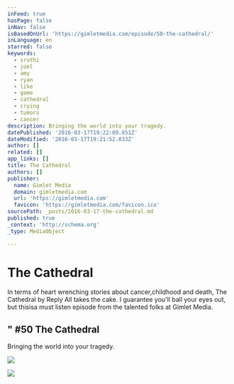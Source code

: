 ```yaml
---
inFeed: true
hasPage: false
inNav: false
isBasedOnUrl: 'https://gimletmedia.com/episode/50-the-cathedral/'
inLanguage: en
starred: false
keywords:
  - sruthi
  - joel
  - amy
  - ryan
  - like
  - game
  - cathedral
  - crying
  - tumors
  - cancer
description: Bringing the world into your tragedy.
datePublished: '2016-03-17T19:22:09.851Z'
dateModified: '2016-03-17T19:21:52.833Z'
author: []
related: []
app_links: []
title: The Cathedral
authors: []
publisher:
  name: Gimlet Media
  domain: gimletmedia.com
  url: 'https://gimletmedia.com'
  favicon: 'https://gimletmedia.com/favicon.ico'
sourcePath: _posts/2016-03-17-the-cathedral.md
published: true
_context: 'http://schema.org'
_type: MediaObject

---
```

# The Cathedral

In terms of heart wrenching stories about cancer,childhood and death, The Cathedral by Reply All takes the cake. I guarantee you'll ball your eyes out, but thisisa must listen episode from the talented folks at Gimlet Media.

<article style=""><h1>" #50 The Cathedral</h1><p>Bringing the world into your tragedy.</p><img src="https://gimletmedia.com/wp-content/uploads/2016/01/The-Cathedral-FINAL.jpg" /></article>

![](https://the-grid-user-content.s3-us-west-2.amazonaws.com/76ff9f85-f1eb-4f31-8bea-47167d30bb3f.jpg)